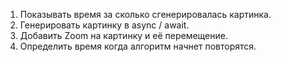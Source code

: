 1. Показывать время за сколько сгенерировалась картинка.
2. Генерировать картинку в async / await.
3. Добавить Zoom на картинку и её перемещение.
4. Определить время когда алгоритм начнет повторятся.